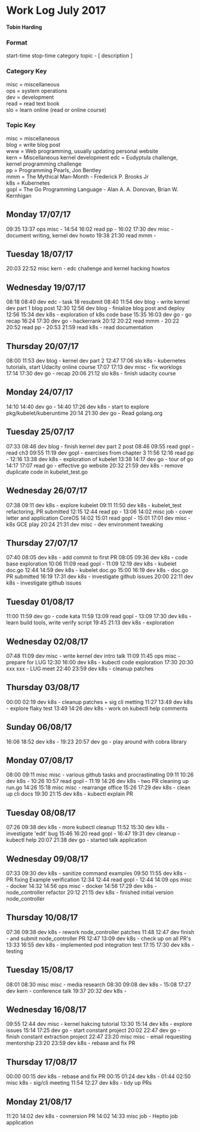 Work Log July 2017
==================  
**Tobin Harding**    
    
### Format    
start-time stop-time category topic - [ description ]    
    
### Category Key    
misc = miscellaneous    
ops = system operations    
dev = development    
read = read text book    
slo = learn online  (read or online course)  
    
### Topic Key    
misc = miscellaneous    
blog = write blog post  
www = Web programming, usually updating personal website  
kern = Miscellaneous kernel development
edc = Eudyptula challenge, kernel programming challenge  
pp = Programming Pearls, Jon Bentley  
mmm = The Mythical Man-Month - Frederick P. Brooks Jr  
k8s = Kubernetes  
gopl = The Go Programming Language - Alan A. A. Donovan, Brian W. Kernhigan

Monday 17/07/17
---------------
09:35 13:37 ops misc -
14:54 16:02 read pp -
16:02 17:30 dev misc - document writing, kernel dev howto
19:38 21:30 read mmm -

Tuesday 18/07/17
----------------
20:03 22:52 misc kern - edc challenge and kernel hacking howtos

Wednesday 19/07/17
------------------
08:18 08:40 dev edc - task 18 resubmit
08:40 11:54 dev blog - write kernel dev part 1 blog post
12:30 12:56 dev blog - finialize blog post and deploy
12:56 15:34 dev k8s - exploration of k8s code base
15:35 16:03 dev go - go recap
16:24 17:30 dev go - hackerrank
20:12 20:22 read mmm -
20:22 20:52 read pp -
20:53 21:59 read k8s - read documentation

Thursday 20/07/17
-----------------
08:00 11:53 dev blog - kernel dev part 2
12:47 17:06 slo k8s - kubernetes tutorials, start Udacity online course
17:07 17:13 dev misc - fix worklogs
17:14 17:30 dev go - recap 
20:06 21:12 slo k8s - finish udacity course

Monday 24/07/17
---------------
14:10 14:40 dev go -
14:40 17:26 dev k8s - start to explore pkg/kubelet/kuberuntime
20:14 21:30 dev go - Read golang.org

Tuesday 25/07/17
----------------
07:33 08:46 dev blog - finish kernel dev part 2 post
08:46 09:55 read gopl - read ch3
09:55 11:19 dev gopl - exercises from chapter 3
11:56 12:16 read pp -
12:16 13:38 dev k8s - exploration of kubelet
13:38 14:17 dev go - tour of go
14:17 17:07 read go - effective go website
20:32 21:59 dev k8s - remove duplicate code in kubelet_test.go

Wednesday 26/07/17
------------------
07:38 09:11 dev k8s - explore kubelet
09:11 11:50 dev k8s - kubelet_test refactoring, PR submitted
12:15 12:44 read pp -
13:06 14:02 misc job - cover letter and application CoreOS
14:02 15:01 read gopl -
15:01 17:01 dev misc - k8s GCE play
20:24 21:31 dev misc - dev environment tweaking

Thursday 27/07/17
-----------------
07:40 08:05 dev k8s - add commit to first PR
08:05 09:36 dev k8s - code base exploration
10:06 11:09 read gopl -
11:09 12:19 dev k8s - kubelet doc.go
12:44 14:59 dev k8s - kubelet doc.go
15:00 16:19 dev k8s - doc.go PR submitted
16:19 17:31 dev k8s - investigate github issues
20:00 22:11 dev k8s - investigate github issues

Tuesday 01/08/17
----------------
11:00 11:59 dev go - code kata
11:59 13:09 read gopl -
13:09 17:30 dev k8s - learn build tools, write verify script
19:45 21:13 dev k8s - exploration

Wednesday 02/08/17
------------------
07:48 11:09 dev misc - write kernel dev intro talk
11:09 11:45 ops misc - prepare for LUG
12:30 16:00 dev k8s - kubectl code exploration
17:30 20:30 xxx xxx - LUG meet
22:40 23:59 dev k8s - cleanup patches

Thursday 03/08/17
-----------------
00:00 02:19 dev k8s - cleanup patches + sig cli metting
11:27 13:49 dev k8s - explore flaky test
13:49 14:26 dev k8s - work on kubectl help comments

Sunday 06/08/17
---------------
16:06 18:52 dev k8s -
19:23 20:57 dev go - play around with cobra library

Monday 07/08/17
---------------
08:00 09:11 misc misc - various github tasks and procrastinating
09:11 10:26 dev k8s -
10:26 10:57 read gopl -
11:19 14:26 dev k8s - two PR cleaning up run.go
14:26 15:18 misc misc - rearrange office
15:26 17:29 dev k8s - clean up cli docs
19:30 21:15 dev k8s - kubectl explain PR

Tuesday 08/08/17
----------------
07:26 09:38 dev k8s - more kubectl cleanup
11:52 15:30 dev k8s - investigate 'edit' bug
15:46 16:20 read gopl -
16:47 19:31 dev cleanup - kubectl help
20:07 21:38 dev go - started talk application

Wednesday 09/08/17
------------------
07:33 09:30 dev k8s - sanitize command examples
09:50 11:55 dev k8s - PR fixing Example verification
12:34 12:44 read gopl -
12:44 14:09 ops misc - docker
14:32 14:56 ops misc - docker
14:56 17:29 dev k8s - node_controller refactor
20:12 21:15 dev k8s - finished initial version node_controller

Thursday 10/08/17
-----------------
07:36 09:38 dev k8s - rework node_controller patches
11:48 12:47 dev finish - and submit node_controller PR
12:47 13:09 dev k8s - check up on all PR's
13:33 16:55 dev k8s - implemented pod integration test
17:15 17:30 dev k8s - testing

Tuesday 15/08/17
----------------
08:01 08:30 misc misc - media research
08:30 09:08 dev k8s -
15:08 17:27 dev kern - conference talk
19:37 20:32 dev k8s -

Wednesday 16/08/17
------------------
09:55 12:44 dev misc - kernel hakcing tutorial
13:30 15:14 dev k8s - explore issues
15:14 17:25 dev go - start constant project
20:02 22:47 dev go - finish constant extraction project
22:47 23:20 misc misc - email requesting mentorship
23:20 23:59 dev k8s - rebase and fix PR

Thursday 17/08/17
-----------------
00:00 00:15 dev k8s - rebase and fix PR
00:15 01:24 dev k8s -
01:44 02:50 misc k8s - sig/cli meeting
11:54 12:27 dev k8s - tidy up PRs

Monday 21/08/17
---------------
11:20 14:02 dev k8s - covnersion PR
14:02 14:33 misc job - Heptio job application

